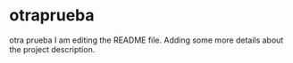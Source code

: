 # otraprueba
otra prueba
I am editing the README file. Adding some more details about the project description.
